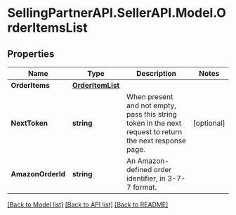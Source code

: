 # SellingPartnerAPI.SellerAPI.Model.OrderItemsList
## Properties

Name | Type | Description | Notes
------------ | ------------- | ------------- | -------------
**OrderItems** | [**OrderItemList**](OrderItemList.md) |  | 
**NextToken** | **string** | When present and not empty, pass this string token in the next request to return the next response page. | [optional] 
**AmazonOrderId** | **string** | An Amazon-defined order identifier, in 3-7-7 format. | 

[[Back to Model list]](../README.md#documentation-for-models) [[Back to API list]](../README.md#documentation-for-api-endpoints) [[Back to README]](../README.md)

